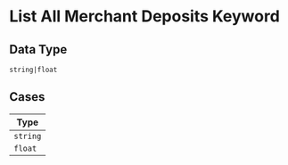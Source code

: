 
# List All Merchant Deposits Keyword

## Data Type

`string|float`

## Cases

| Type |
|  --- |
| `string` |
| `float` |

